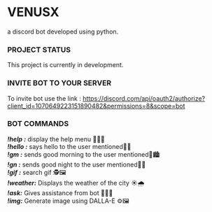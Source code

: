 # VENUSX #
 a discord bot developed using python.
 
### PROJECT STATUS ###
This project is currently in development.

### INVITE BOT TO YOUR SERVER ###
To invite bot use the link : https://discord.com/api/oauth2/authorize?client_id=1070649223151890482&permissions=8&scope=bot

### BOT COMMANDS ###
***!help :***
display the help menu 🧙‍♂️📄
<br />
***!hello :***
says hello to the user mentioned🙋‍♀️
<br />
***!gm :***
sends good morning to the user mentioned🌇🏙
<br />
***!gn :***
sends good night to the user mentioned🌆🌃
<br />
***!gif :***
search gif 🕵🖼
<br />
***!weather<cityName>:***
Displays the weather of the city ☀️🌧
<br />
***!ask:***
Gives assistance from bot 🧙‍♂️🤖
<br />
***!img:***
Generate image using DALLA-E ⚙️🖼
<br />
